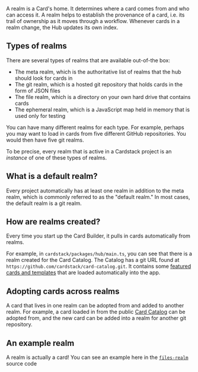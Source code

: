 A realm is a Card's home. It determines where a card comes from and who can access it.
A realm helps to establish the provenance of a card, i.e. its trail of ownership as it moves through a workflow.
Whenever cards in a realm change, the Hub updates its own index.

## Types of realms

There are several types of realms that are available out-of-the box:

- The meta realm, which is the authoritative list of realms that the hub should look for cards in
- The git realm, which is a hosted git repository that holds cards in the form of JSON files
- The file realm, which is a directory on your own hard drive that contains cards
- The ephemeral realm, which is a JavaScript map held in memory that is used only for testing

You can have many different realms for each type. For example, perhaps you may want to load in cards from
five different GitHub repositories. You would then have five git realms.

To be precise, every realm that is active in a Cardstack project is an _instance_ of one of these types of realms.

## What is a default realm?

Every project automatically has at least one realm in addition to the meta realm, which is commonly referred to as the "default realm."
In most cases, the default realm is a git realm.

## How are realms created?

Every time you start up the Card Builder, it pulls in cards automatically from realms.

For example, in `cardstack/packages/hub/main.ts`, you can see that there is a realm created for the Card Catalog.
The Catalog has a git URL found at `https://github.com/cardstack/card-catalog.git`.
It contains some [featured cards and templates](https://github.com/cardstack/card-catalog) that are loaded automatically into the app.

## Adopting cards across realms

A card that lives in one realm can be adopted from and added to another realm.
For example, a card loaded in from the public [Card Catalog](../../publishing/catalog/) can be adopted from, and the new card can be added into a realm for another git repository.

## An example realm

A realm is actually a card! You can see an example here in the [`files-realm`](https://github.com/cardstack/cardstack/tree/master/cards/files-realm) source code
